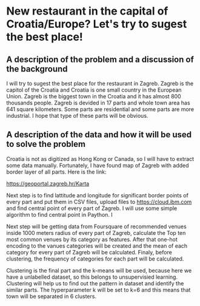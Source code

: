 # New restaurant in the capital of Croatia/Europe? Let's try to sugest the best place!

## A description of the problem and a discussion of the background

I will try to sugest the best place for the restaurant in Zagreb. Zagreb is the capitol of the Croatia and Croatia is one small country in the European Union. Zagreb is the biggest town in the Croatia and it has almost 800 thousands people. Zagreb is devided in 17 parts and whole town area has 641 square kilometers. Some parts are residential and some parts are more industrial. I hope that type of these parts will be obvious.

## A description of the data and how it will be used to solve the problem

Croatia is not as digitized as Hong Kong or Canada, so I will have to extract some data manually. Fortunately, I have found map of Zagreb with added border layer of all parts. Here is the link:

https://geoportal.zagreb.hr/Karta

Next step is to find lattitude and longitude for significant border points of every part and put them in CSV files, upload files to https://cloud.ibm.com and find central point of every part of Zagreb. I will use some simple algorithm to find central point in Paython. I 

Next step will be getting data from Foursquare of recommended venues inside 1000 meters radius of every part of Zagreb, calculate the Top ten most common venues by its category as features. After that one-hot encoding to the vanues categories will be created and the mean of each category for every part of Zagreb will be calculated. Finaly, before clustering, the frequency of categories for each part will be calculated.

Clustering is the final part and the k-means will be used, because here we have a unlabelled dataset, so this belongs to unsupervisied learning. Clustering will help us to find out the pattern in dataset and identify the similar parts. The hyperparameter k will be set to k=6 and this means that town will be separated in 6 clusters.

